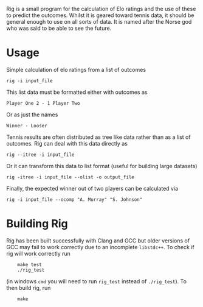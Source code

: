 Rig is a small program for the calculation of Elo ratings and the use of these to predict the outcomes.
Whilst it is geared toward tennis data, it should be general enough to use on all sorts of data.
It is named after the Norse god who was said to be able to see the future.

Usage
===
Simple calculation of elo ratings from a list of outcomes

    rig -i input_file
This list data must be formatted either with outcomes as

    Player One 2 - 1 Player Two
Or as just the names

    Winner - Looser
    
Tennis results are often distributed as tree like data rather than as a list of outcomes.
Rig can deal with this data directly as

    rig --itree -i input_file
Or it can transform this data to list format (useful for building large datasets)

    rig -itree -i input_file --olist -o output_file
Finally, the expected winner out of two players can be calculated via 

    rig -i input_file --ocomp "A. Murray" "S. Johnson"

Building Rig
===
Rig has been built successfully with Clang and GCC but older versions of GCC may fail to work correctly due to an incomplete `libstdc++`.
To check if rig will work correctly run
```
	make test
	./rig_test
```
(in windows `cmd` you will need to run `rig_test` instead of `./rig_test`).
To then build rig, run
```
	make
```